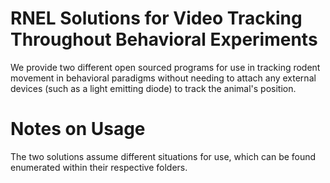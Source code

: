 # RNEL Solutions for Video Tracking Throughout Behavioral Experiments

We provide two different open sourced programs for use in tracking rodent movement in behavioral paradigms without needing to attach any external devices (such as a light emitting diode) to track the animal's position.

# Notes on Usage

The two solutions assume different situations for use, which can be found enumerated within their respective folders.
